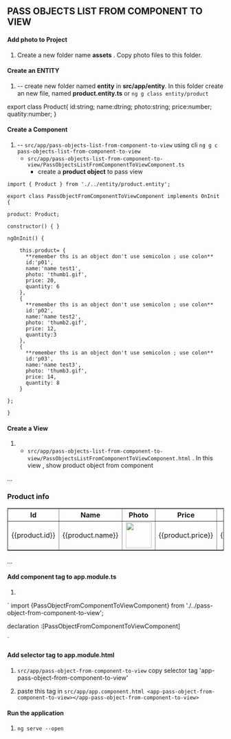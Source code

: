 ## PASS OBJECTS LIST FROM COMPONENT TO VIEW

#### Add photo to Project

1. Create a new folder name **assets** . Copy photo files to this folder.

#### Create an **ENTITY**

1.  -- create new folder named **entity** in **src/app/entity**. In this folder create an new file, named **product.entity.ts** or `ng g class entity/product`

export class Product{
id:string;
name:dtring;
photo:string;
price:number;
quatity:number;
}

#### Create a Component

1. -- `src/app/pass-objects-list-from-component-to-view` using cli `ng g c    pass-objects-list-from-component-to-view`
   - `src/app/pass-objects-list-from-component-to-view/PassObjectsListFromComponentToViewComponent.ts`
     - create a **product object** to pass view

```
import { Product } from './../entity/product.entity';

export class PassObjectFromComponentToViewComponent implements OnInit {

product: Product;

constructor() { }

ngOnInit() {

    this.product= {
      **remember ths is an object don't use semicolon ; use colon**
      id:'p01',
      name:'name test1',
      photo: 'thumb1.gif',
      price: 20,
      quantity: 6
    },
    {
      **remember ths is an object don't use semicolon ; use colon**
      id:'p02',
      name:'name test2',
      photo: 'thumb2.gif',
      price: 12,
      quantity:3
    },
    {
      **remember ths is an object don't use semicolon ; use colon**
      id:'p03',
      name:'name test3',
      photo: 'thumb3.gif',
      price: 14,
      quantity: 8
    }

};

}
```

#### Create a View

1. - `src/app/pass-objects-list-from-component-to-view/PassObjectsListFromComponentToViewComponent.html` . In this view , show product object from component

...

<h3> Product info</h3>

<table border="1">
  <tr>
  <th>Id</th>
  <th>Name</th>
  <th>Photo</th>
  <th>Price</th>
  <th>Quantity</th>
  <th>Sub Total</th>
  </tr>

<tr *ngFor="let product of products">
<td>{{product.id}} </td>
<td>{{product.name}} </td>
<td><img src="./../../assets/images/{{product.photo}}" width="60"></td>
<td>{{product.price}} </td>
<td>{{product.quantity}} </td>
<td>{{product.quantity}}*{{product.price}} </td>

</tr>

</table>
...

#### Add component tag to app.module.ts

1.

`
import {PassObjectFromComponentToViewComponent} from './../pass-object-from-component-to-view';

declaration :[PassObjectFromComponentToViewComponent]

`

#### Add selector tag to app.module.html

1.  `src/app/pass-object-from-component-to-view` copy selector tag 'app-pass-object-from-component-to-view'

2.  paste this tag in `src/app/app.component.html <app-pass-object-from-component-to-view></app-pass-object-from-component-to-view>`

#### Run the application

1. `ng serve --open`
